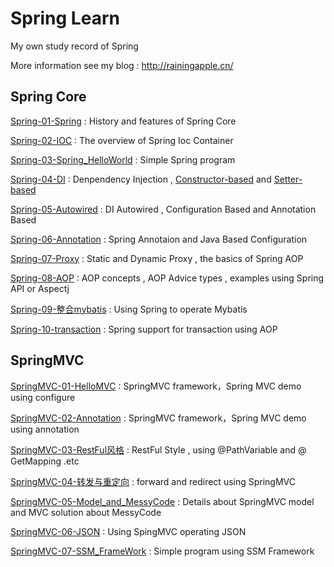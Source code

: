 # Spring  Learn

My own study record of Spring 

More information see my blog : http://rainingapple.cn/

## Spring Core

[Spring-01-Spring](http://rainingapple.cn/2021/01/26/Spring-01-Spring/) : History and features of Spring Core

[Spring-02-IOC](http://rainingapple.cn/2021/01/26/Spring-02-IOC/) : The overview of Spring Ioc Container

[Spring-03-Spring_HelloWorld](http://rainingapple.cn/2021/01/27/Spring-03-Spring-HelloWorld/) : Simple Spring program 

[Spring-04-DI](http://rainingapple.cn/2021/01/28/Spring-04-DI/) : Denpendency Injection ,  [Constructor-based](https://docs.spring.io/spring-framework/docs/5.2.12.RELEASE/spring-framework-reference/core.html#beans-constructor-injection) and [Setter-based](https://docs.spring.io/spring-framework/docs/5.2.12.RELEASE/spring-framework-reference/core.html#beans-setter-injection)

[Spring-05-Autowired](http://rainingapple.cn/2021/01/28/Spring-05-Autowired/) : DI Autowired , Configuration Based and Annotation Based 

[Spring-06-Annotation](http://rainingapple.cn/2021/01/29/Spring-06-Annotation/) : Spring Annotaion and Java Based Configuration 

[Spring-07-Proxy](http://rainingapple.cn/2021/01/31/Spring-07-Proxy/) : Static and Dynamic Proxy , the basics of Spring AOP

[Spring-08-AOP](http://rainingapple.cn/2021/01/31/Spring-08-AOP/) : AOP concepts , AOP Advice types , examples using Spring API or Aspectj

[Spring-09-整合mybatis](http://rainingapple.cn/2021/02/03/Spring-09-整合mybatis/) : Using Spring to operate Mybatis 

[Spring-10-transaction](http://rainingapple.cn/2021/02/03/Spring-10-transaction/) : Spring support for transaction using AOP

## SpringMVC

[SpringMVC-01-HelloMVC](http://rainingapple.cn/2021/02/04/SpringMVC-01-HelloMVC/) : SpringMVC framework，Spring MVC demo using configure

[SpringMVC-02-Annotation](http://rainingapple.cn/2021/02/04/SpringMVC-01-HelloMVC/) : SpringMVC framework，Spring MVC demo using annotation

[SpringMVC-03-RestFul风格](http://rainingapple.cn/2021/02/05/SpringMVC-02-RestFul风格/) : RestFul Style , using @PathVariable and @ GetMapping .etc

[SpringMVC-04-转发与重定向](http://rainingapple.cn/2021/02/05/SpringMVC-03-转发与重定向/) : forward and redirect using SpringMVC

[SpringMVC-05-Model_and_MessyCode](http://rainingapple.cn/2021/02/06/SpringMVC-04-Model-and-MessyCode/) : Details about SpringMVC model and MVC solution about MessyCode

[SpringMVC-06-JSON](http://rainingapple.cn/2021/02/06/SpringMVC-05-Json/) : Using SpingMVC operating JSON 

[SpringMVC-07-SSM_FrameWork](http://rainingapple.cn/2021/02/09/SpringMVC-06-SSM-FrameWork/) : Simple program using SSM Framework